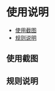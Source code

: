 <!--
 * @Author: sandwich
 * @Date: 2021-08-04 20:49:18
 * @LastEditTime: 2021-08-04 20:55:59
 * @LastEditors: sandwich
 * @Description: In User Settings Edit
 * @FilePath: /AQIHistory/README.md
-->

# 使用说明
<!-- TOC -->

- [使用截图](#使用截图)
- [规则说明](#规则说明)

<!-- /TOC -->

## 使用截图

## 规则说明
